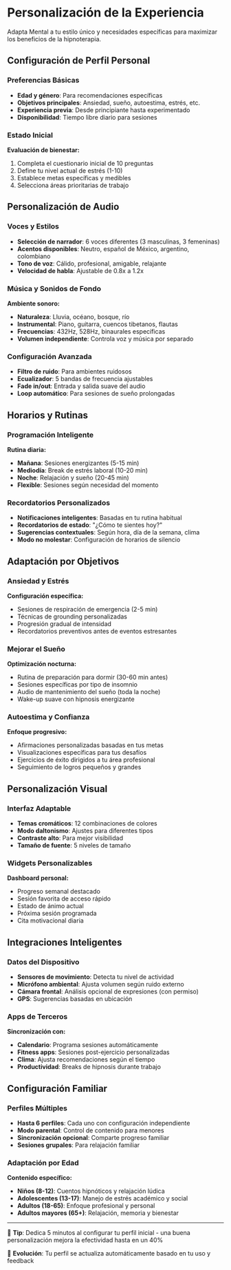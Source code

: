 # Personalización de la Experiencia

Adapta Mental a tu estilo único y necesidades específicas para maximizar los beneficios de la hipnoterapia.

## Configuración de Perfil Personal

### Preferencias Básicas

- **Edad y género**: Para recomendaciones específicas
- **Objetivos principales**: Ansiedad, sueño, autoestima, estrés, etc.
- **Experiencia previa**: Desde principiante hasta experimentado
- **Disponibilidad**: Tiempo libre diario para sesiones

### Estado Inicial

**Evaluación de bienestar:**

1. Completa el cuestionario inicial de 10 preguntas
2. Define tu nivel actual de estrés (1-10)
3. Establece metas específicas y medibles
4. Selecciona áreas prioritarias de trabajo

## Personalización de Audio

### Voces y Estilos

- **Selección de narrador**: 6 voces diferentes (3 masculinas, 3 femeninas)
- **Acentos disponibles**: Neutro, español de México, argentino, colombiano
- **Tono de voz**: Cálido, profesional, amigable, relajante
- **Velocidad de habla**: Ajustable de 0.8x a 1.2x

### Música y Sonidos de Fondo

**Ambiente sonoro:**

- **Naturaleza**: Lluvia, océano, bosque, río
- **Instrumental**: Piano, guitarra, cuencos tibetanos, flautas
- **Frecuencias**: 432Hz, 528Hz, binaurales específicas
- **Volumen independiente**: Controla voz y música por separado

### Configuración Avanzada

- **Filtro de ruido**: Para ambientes ruidosos
- **Ecualizador**: 5 bandas de frecuencia ajustables
- **Fade in/out**: Entrada y salida suave del audio
- **Loop automático**: Para sesiones de sueño prolongadas

## Horarios y Rutinas

### Programación Inteligente

**Rutina diaria:**

- **Mañana**: Sesiones energizantes (5-15 min)
- **Mediodía**: Break de estrés laboral (10-20 min)
- **Noche**: Relajación y sueño (20-45 min)
- **Flexible**: Sesiones según necesidad del momento

### Recordatorios Personalizados

- **Notificaciones inteligentes**: Basadas en tu rutina habitual
- **Recordatorios de estado**: "¿Cómo te sientes hoy?"
- **Sugerencias contextuales**: Según hora, día de la semana, clima
- **Modo no molestar**: Configuración de horarios de silencio

## Adaptación por Objetivos

### Ansiedad y Estrés

**Configuración específica:**

- Sesiones de respiración de emergencia (2-5 min)
- Técnicas de grounding personalizadas
- Progresión gradual de intensidad
- Recordatorios preventivos antes de eventos estresantes

### Mejorar el Sueño

**Optimización nocturna:**

- Rutina de preparación para dormir (30-60 min antes)
- Sesiones específicas por tipo de insomnio
- Audio de mantenimiento del sueño (toda la noche)
- Wake-up suave con hipnosis energizante

### Autoestima y Confianza

**Enfoque progresivo:**

- Afirmaciones personalizadas basadas en tus metas
- Visualizaciones específicas para tus desafíos
- Ejercicios de éxito dirigidos a tu área profesional
- Seguimiento de logros pequeños y grandes

## Personalización Visual

### Interfaz Adaptable

- **Temas cromáticos**: 12 combinaciones de colores
- **Modo daltonismo**: Ajustes para diferentes tipos
- **Contraste alto**: Para mejor visibilidad
- **Tamaño de fuente**: 5 niveles de tamaño

### Widgets Personalizables

**Dashboard personal:**

- Progreso semanal destacado
- Sesión favorita de acceso rápido
- Estado de ánimo actual
- Próxima sesión programada
- Cita motivacional diaria

## Integraciones Inteligentes

### Datos del Dispositivo

- **Sensores de movimiento**: Detecta tu nivel de actividad
- **Micrófono ambiental**: Ajusta volumen según ruido externo
- **Cámara frontal**: Análisis opcional de expresiones (con permiso)
- **GPS**: Sugerencias basadas en ubicación

### Apps de Terceros

**Sincronización con:**

- **Calendario**: Programa sesiones automáticamente
- **Fitness apps**: Sesiones post-ejercicio personalizadas
- **Clima**: Ajusta recomendaciones según el tiempo
- **Productividad**: Breaks de hipnosis durante trabajo

## Configuración Familiar

### Perfiles Múltiples

- **Hasta 6 perfiles**: Cada uno con configuración independiente
- **Modo parental**: Control de contenido para menores
- **Sincronización opcional**: Comparte progreso familiar
- **Sesiones grupales**: Para relajación familiar

### Adaptación por Edad

**Contenido específico:**

- **Niños (8-12)**: Cuentos hipnóticos y relajación lúdica
- **Adolescentes (13-17)**: Manejo de estrés académico y social
- **Adultos (18-65)**: Enfoque profesional y personal
- **Adultos mayores (65+)**: Relajación, memoria y bienestar

---

🎯 **Tip**: Dedica 5 minutos al configurar tu perfil inicial - una buena personalización mejora la efectividad hasta en un 40%

🔄 **Evolución**: Tu perfil se actualiza automáticamente basado en tu uso y feedback
